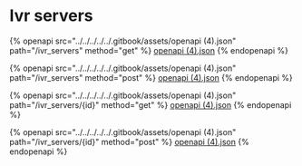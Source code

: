 # Ivr servers

{% openapi src="../../../../../.gitbook/assets/openapi (4).json" path="/ivr_servers" method="get" %}
[openapi (4).json](<../../../../../.gitbook/assets/openapi (4).json>)
{% endopenapi %}

{% openapi src="../../../../../.gitbook/assets/openapi (4).json" path="/ivr_servers" method="post" %}
[openapi (4).json](<../../../../../.gitbook/assets/openapi (4).json>)
{% endopenapi %}

{% openapi src="../../../../../.gitbook/assets/openapi (4).json" path="/ivr_servers/{id}" method="get" %}
[openapi (4).json](<../../../../../.gitbook/assets/openapi (4).json>)
{% endopenapi %}

{% openapi src="../../../../../.gitbook/assets/openapi (4).json" path="/ivr_servers/{id}" method="post" %}
[openapi (4).json](<../../../../../.gitbook/assets/openapi (4).json>)
{% endopenapi %}
